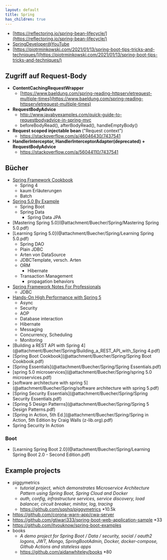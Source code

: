 ```yaml
---
layout: default
title: Spring
has_children: true
---
```


- [https://reflectoring.io/spring-bean-lifecycle/](https://reflectoring.io/spring-bean-lifecycle/)
- [SpringDeveloper@YouTube](https://www.youtube.com/channel/UC7yfnfvEUlXUIfm8rGLwZdA)
- [https://piotrminkowski.com/2021/01/13/spring-boot-tips-tricks-and-techniques/](https://piotrminkowski.com/2021/01/13/spring-boot-tips-tricks-and-techniques/)

## Zugriff auf Request-Body
  - **ContentCachingRequestWrapper**
    - [https://www.baeldung.com/spring-reading-httpservletrequest-multiple-times](https://www.baeldung.com/spring-reading-httpservletrequest-multiple-times)
  - **RequestBodyAdvice**
    - http://www.javabyexamples.com/quick-guide-to-requestbodyadvice-in-spring-mvc
    - beforeBodyRead(), afterBodyRead(), handleEmptyBody()
  - **Request scoped injectable bean** ("Request context")
    - https://stackoverflow.com/a/46046430/7437541
  - **HandlerInterceptor, HandlerInterceptorAdapter(deprecated) + RequestBodyAdvice**
    - https://stackoverflow.com/a/56044110/7437541


## Bücher
- [Spring Framework Cookbook](@attachment/Buecher/Spring/Spring-Framework-Cookbook.pdf)
  - Spring 4
  - kaum Erläuterungen
  - Batch
- [Spring 5.0 By Example](@attachment/Buecher/Spring/spring-5-example.pdf)
  - Spring Boot
  - Spring Data
    - Spring Data JPA
- [Mastering Spring 5.0](@attachment/Buecher/Spring/Mastering Spring 5.0.pdf)
- [Learning Spring 5.0](@attachment/Buecher/Spring/Learning Spring 5.0.pdf)
  - Spring DAO
  - Plain JDBC
  - Arten von DataSource
  - JDBCTemplate, versch. Arten
  - ORM
    - Hibernate
  - Transaction Management
      - propagation behaviors
- [Spring Framework Notes For Professionals](@attachment/Buecher/Spring/SpringFrameworkNotesForProfessionals.pdf)
  - JDBC
- [Hands-On High Performance with Spring 5](@attachment/Buecher/Spring/hands-high-performance-spring-5.pdf)
  - Async
  - Security
  - AOP
  - Database interaction
  - Hibernate
  - Messaging
  - Concurrency, Scheduling
  - Monitoring
- [Building a REST API with Spring 4](@attachment/Buecher/Spring/Building_a_REST_API_with_Spring 4.pdf)
- [Spring Boot Cookbook](@attachment/Buecher/Spring/Spring Boot Cookbook.pdf)
- [Spring Essentials](@attachment/Buecher/Spring/Spring Essentials.pdf)
- [spring 5.0 microservices](@attachment/Buecher/Spring/spring 5.0 microservices.pdf)
- [software architecture with spring 5](@attachment/Buecher/Spring/software architecture with spring 5.pdf)
- [Spring Security Essentials](@attachment/Buecher/Spring/Spring Security Essentials.pdf)
- [Spring 5 Design Patterns](@attachment/Buecher/Spring/Spring 5 Design Patterns.pdf)
- [Spring in Action, 5th Ed.](@attachment/Buecher/Spring/Spring in Action, 5th Edition by Craig Walls (z-lib.org).pdf)
- Spring Security In Action

### Boot
- [Learning Spring Boot 2.0](@attachment/Buecher/Spring/Learning Spring Boot 2.0 - Second Edition.pdf)


## Example projects
- piggymetrics
  - *tutorial project, which demonstrates Microservice Architecture Pattern using Spring Boot, Spring Cloud and Docker*
  - *auth, config, infrastructure services, service discovery, load balancer, circuit breaker, minitor, log, tracing*
  - https://github.com/sqshq/piggymetrics *10.5k
- https://github.com/corona-warn-app/cwa-server
- https://github.com/gtiwari333/spring-boot-web-application-sample *33
- https://github.com/ityouknow/spring-boot-examples
- books
  - *A demo project for Spring Boot / Data / security, social / oauth2 logons, JWT, Mongo, SpringBootAdmin, Docker, docker-compose, Github Actions and stateless apps*
  - https://github.com/aidanwhiteley/books *80
